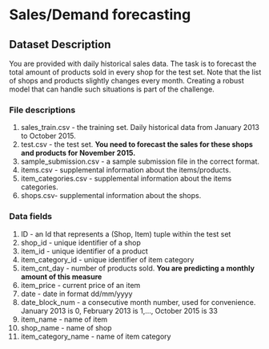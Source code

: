 # Sales/Demand forecasting

## Dataset Description


You are provided with daily historical sales data. The task is to forecast the total amount of products sold in every shop for the test set. Note that the list of shops and products slightly changes every month. Creating a robust model that can handle such situations is part of the challenge.

### File descriptions

  
1. sales_train.csv - the training set. Daily historical data from January 2013 to October 2015.
2. test.csv - the test set. **You need to forecast the sales for these shops and products for November 2015.**
3. sample_submission.csv - a sample submission file in the correct format.
4. items.csv - supplemental information about the items/products.
5. item_categories.csv - supplemental information about the items categories.
6. shops.csv- supplemental information about the shops.

### Data fields

1. ID - an Id that represents a (Shop, Item) tuple within the test set
2. shop_id - unique identifier of a shop
3. item_id - unique identifier of a product
4. item_category_id - unique identifier of item category
5. item_cnt_day - number of products sold. **You are predicting a monthly amount of this measure**
6. item_price - current price of an item
7. date - date in format dd/mm/yyyy
8. date_block_num - a consecutive month number, used for convenience. January 2013 is 0, February 2013 is 1,..., October 2015 is 33
9. item_name - name of item
10. shop_name - name of shop
11. item_category_name - name of item category